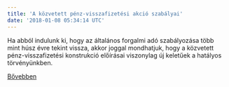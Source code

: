 ```yaml
---
title: 'A közvetett pénz-visszafizetési akció szabályai'
date: '2018-01-08 05:34:14 UTC'
---
```


Ha abból indulunk ki, hogy az általános forgalmi adó szabályozása több mint húsz évre tekint vissza, akkor joggal mondhatjuk, hogy a közvetett pénz-visszafizetési konstrukció előírásai viszonylag új keletűek a hatályos törvényünkben.


[Bővebben](http://ift.tt/2qA5CaN)
